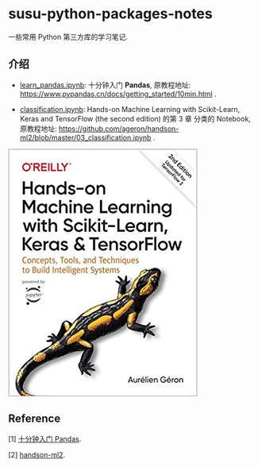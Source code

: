 # susu-python-packages-notes

一些常用 Python 第三方库的学习笔记.

## 介绍

- [learn_pandas.ipynb](./learn_pandas.ipynb): 十分钟入门 **Pandas**, 原教程地址: https://www.pypandas.cn/docs/getting_started/10min.html .

- [classification.ipynb](./classification.ipynb): Hands-on Machine Learning with Scikit-Learn, Keras and TensorFlow (the second edition) 的第 3 章 分类的 Notebook, 原教程地址: https://github.com/ageron/handson-ml2/blob/master/03_classification.ipynb .

![](./images/handson-ml.jpeg)

## Reference

[1] [十分钟入门 Pandas](https://www.pypandas.cn/docs/getting_started/10min.html).

[2] [handson-ml2](https://github.com/ageron/handson-ml2).
                                              
